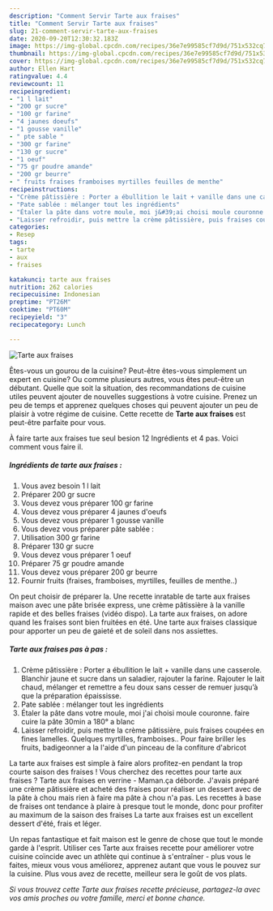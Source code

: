 ```yaml
---
description: "Comment Servir Tarte aux fraises"
title: "Comment Servir Tarte aux fraises"
slug: 21-comment-servir-tarte-aux-fraises
date: 2020-09-20T12:30:32.183Z
image: https://img-global.cpcdn.com/recipes/36e7e99585cf7d9d/751x532cq70/tarte-aux-fraises-photo-principale-de-la-recette.jpg
thumbnail: https://img-global.cpcdn.com/recipes/36e7e99585cf7d9d/751x532cq70/tarte-aux-fraises-photo-principale-de-la-recette.jpg
cover: https://img-global.cpcdn.com/recipes/36e7e99585cf7d9d/751x532cq70/tarte-aux-fraises-photo-principale-de-la-recette.jpg
author: Ellen Hart
ratingvalue: 4.4
reviewcount: 11
recipeingredient:
- "1 l lait"
- "200 gr sucre"
- "100 gr farine"
- "4 jaunes doeufs"
- "1 gousse vanille"
- " pte sable "
- "300 gr farine"
- "130 gr sucre"
- "1 oeuf"
- "75 gr poudre amande"
- "200 gr beurre"
- " fruits fraises framboises myrtilles feuilles de menthe"
recipeinstructions:
- "Crème pâtissière : Porter a ébullition le lait + vanille dans une casserole. Blanchir jaune et sucre dans un saladier, rajouter la farine. Rajouter le lait chaud, mélanger et remettre a feu doux sans cesser de remuer jusqu’à que la préparation épaississe."
- "Pate sablée : mélanger tout les ingrédients"
- "Étaler la pâte dans votre moule, moi j&#39;ai choisi moule couronne. faire cuire la pâte 30min a 180° a blanc"
- "Laisser refroidir, puis mettre la crème pâtissière, puis fraises coupées en fines lamelles. Quelques myrtilles, framboises.. Pour faire briller les fruits, badigeonner a la l&#39;aide d&#39;un pinceau de la confiture d&#39;abricot"
categories:
- Resep
tags:
- tarte
- aux
- fraises

katakunci: tarte aux fraises 
nutrition: 262 calories
recipecuisine: Indonesian
preptime: "PT26M"
cooktime: "PT60M"
recipeyield: "3"
recipecategory: Lunch

---
```



![Tarte aux fraises](https://img-global.cpcdn.com/recipes/36e7e99585cf7d9d/751x532cq70/tarte-aux-fraises-photo-principale-de-la-recette.jpg)

Êtes-vous un gourou de la cuisine? Peut-être êtes-vous simplement un expert en cuisine? Ou comme plusieurs autres, vous êtes peut-être un débutant. Quelle que soit la situation, des recommandations de cuisine utiles peuvent ajouter de nouvelles suggestions à votre cuisine. Prenez un peu de temps et apprenez quelques choses qui peuvent ajouter un peu de plaisir à votre régime de cuisine. Cette recette de <strong> Tarte aux fraises </strong> est peut-être parfaite pour vous.

<!--inarticleads1-->

À faire tarte aux fraises tue seul besion 12 Ingrédients et 4 pas. Voici comment vous faire il.

##### Ingrédients de tarte aux fraises :

1. Vous avez besoin 1 l lait
1. Préparer 200 gr sucre
1. Vous devez vous préparer 100 gr farine
1. Vous devez vous préparer 4 jaunes d&#39;oeufs
1. Vous devez vous préparer 1 gousse vanille
1. Vous devez vous préparer  pâte sablée :
1. Utilisation 300 gr farine
1. Préparer 130 gr sucre
1. Vous devez vous préparer 1 oeuf
1. Préparer 75 gr poudre amande
1. Vous devez vous préparer 200 gr beurre
1. Fournir  fruits (fraises, framboises, myrtilles, feuilles de menthe..)


On peut choisir de préparer la. Une recette inratable de tarte aux fraises maison avec une pâte brisée express, une crème pâtissière à la vanille rapide et des belles fraises (vidéo dispo). La tarte aux fraises, on adore quand les fraises sont bien fruitées en été. Une tarte aux fraises classique pour apporter un peu de gaieté et de soleil dans nos assiettes. 

<!--inarticleads2-->

##### Tarte aux fraises pas à pas :

1. Crème pâtissière : Porter a ébullition le lait + vanille dans une casserole. Blanchir jaune et sucre dans un saladier, rajouter la farine. Rajouter le lait chaud, mélanger et remettre a feu doux sans cesser de remuer jusqu’à que la préparation épaississe.
1. Pate sablée : mélanger tout les ingrédients
1. Étaler la pâte dans votre moule, moi j&#39;ai choisi moule couronne. faire cuire la pâte 30min a 180° a blanc
1. Laisser refroidir, puis mettre la crème pâtissière, puis fraises coupées en fines lamelles. Quelques myrtilles, framboises.. Pour faire briller les fruits, badigeonner a la l&#39;aide d&#39;un pinceau de la confiture d&#39;abricot


La tarte aux fraises est simple à faire alors profitez-en pendant la trop courte saison des fraises ! Vous cherchez des recettes pour tarte aux fraises ? Tarte aux fraises en verrine - Maman.ça déborde. J&#39;avais préparé une crème pâtissière et acheté des fraises pour réaliser un dessert avec de la pâte à chou mais rien à faire ma pâte à chou n&#39;a pas. Les recettes à base de fraises ont tendance à plaire à presque tout le monde, donc pour profiter au maximum de la saison des fraises La tarte aux fraises est un excellent dessert d&#39;été, frais et léger. 

<!--inarticleads1-->

<p>
Un repas fantastique et fait maison est le genre de chose que tout le monde garde à l'esprit. Utiliser ces Tarte aux fraises recette pour améliorer votre cuisine coïncide avec un athlète qui continue à s'entraîner - plus vous le faites, mieux vous vous améliorez, apprenez autant que vous le pouvez sur la cuisine. Plus vous avez de recette, meilleur sera le goût de vos plats.
</p>

<p>
<i>Si vous trouvez cette Tarte aux fraises recette précieuse, partagez-la avec vos amis proches ou votre famille, merci et bonne chance.</i>
</p>
